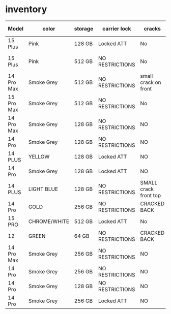 # inventory

| Model    | color   |  storage  |   carrier lock    |   cracks  |   last 4 serial   |    |
| -------- | ------- |   -------- | ------- |   -------- | ------- |   -------- |  
|  15 Plus		|		Pink				|		128 GB		|		Locked ATT			| 		No					|	DWM9	|  |
|  15 Plus		|		Pink				|		512 GB		|		NO RESTRICTIONS			| 		No					|	MX2H	|	 HOLDING FOR PAYTON |
| 14 Pro Max	|		Smoke Grey		|		512 GB		|		NO RESTRICTIONS	|		small crack on front	|	L9RJ	|	SOLD |
| 15 Pro Max  | Smoke Grey		|		512 GB		|		NO RESTRICTIONS	|		 No	|	L9RJ	|	 HOLDING FOR PAYTON  |
|  14 Pro Max	|		Smoke Grey		|		128 GB		|		NO RESTRICTIONS	|		 NO 	|	7YJ4	|	  sold - $399	|
|  14 Pro	|		Smoke Grey		|		128 GB		|		NO RESTRICTIONS	|		 NO 	|	D6Y0	|	  	|
|  14 PLUS	|		YELLOW		|		128 GB		|		Locked ATT		|		 NO 	|	7XGJ	|	  	|
|  14 Pro	|		Smoke Grey		|		128 GB		|		Locked ATT		|		 NO 	|	GPRX	|	  	|
|  14 PLUS	|		LIGHT BLUE		|		128 GB		|		NO RESTRICTIONS		|		 SMALL crack front top	|	KYTC	|	 	|
|  14 Pro	|		GOLD		|		256 GB		|		NO RESTRICTIONS		|		 CRACKED BACK	|	C30M	|	 	|
|  15 PRO		|		CHROME/WHITE				|		512 GB		|		Locked ATT					| 		No					|	X7P9	|	  |
|  12	|		GREEN				|		64 GB		|		NO RESTRICTIONS		| 		CRACKED BACK					|	0DXV	|	  |
|  14 Pro Max	|		Smoke Grey		|		256 GB		|		NO RESTRICTIONS	|		 NO 	|	D6FX	|	  	|
|  14 Pro	|		Smoke Grey		|		256 GB		|		NO RESTRICTIONS		|		NO	|	DGYV	|	 	|
|  14 Pro	|		Smoke Grey		|		128 GB		|		NO RESTRICTIONS	|		 NO 	|	M5WT	|	  	|
|  14 Pro	|		Smoke Grey		|		256 GB		|		Locked ATT		|		NO	|	XF47	|	 	|




